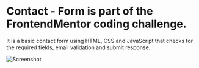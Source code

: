 # Contact - Form is part of the FrontendMentor coding challenge.
It is a basic contact form using HTML, CSS and JavaScript that checks for the required fields, email validation and submit response. 


![Screenshot](https://github.com/user-attachments/assets/a87de01f-8222-44cb-a05e-ceb237709465)
